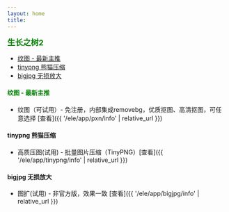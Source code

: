 ```yaml
---
layout: home
title: 
---
```



<b><font color=green size=4>
生长之树2
</font></b>

- [纹图 - 最新主推](#纹图---最新主推)
- [tinypng 熊猫压缩](#tinypng-熊猫压缩)
- [bigjpg 无损放大](#bigjpg-无损放大)

#### <font color=green>纹图 - 最新主推</font>
- 纹图（可试用）- 免注册，内部集成removebg，优质抠图、高清抠图，可任意选择 [查看]({{ '/ele/app/pxn/info' | relative_url }})

#### tinypng 熊猫压缩
- 高质压图(试用) - 批量图片压缩（TinyPNG）[查看]({{ '/ele/app/tinypng/info' | relative_url }})

#### bigjpg 无损放大
- 图扩(试用) - 非官方版，效果一致 [查看]({{ '/ele/app/bigjpg/info' | relative_url }})
